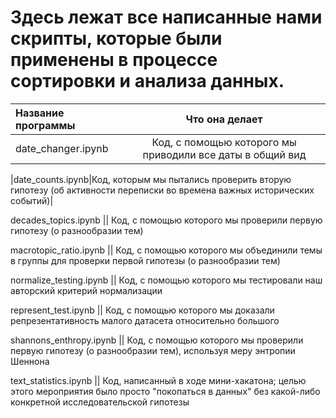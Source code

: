 # Здесь лежат все написанные нами скрипты, которые были применены в процессе сортировки и анализа данных.

|Название программы | Что она делает|
| :------------ |:---------------:|
|date_changer.ipynb| Код, с помощью которого мы приводили все даты в общий вид|

|date_counts.ipynb|Код, которым мы пытались проверить вторую гипотезу (об активности переписки во времена важных исторических событий)|

decades_topics.ipynb || Код, с помощью которого мы проверили первую гипотезу (о разнообразии тем)

macrotopic_ratio.ipynb || Код, с помощью которого мы объединили темы в группы для проверки первой гипотезы (о разнообразии тем)

normalize_testing.ipynb || Код, с помощью которого мы тестировали наш авторский критерий нормализации

represent_test.ipynb || Код, с помощью которого мы доказали репрезентативность малого датасета относительно большого

shannons_enthropy.ipynb || Код, с помощью которого мы проверили первую гипотезу (о разнообразии тем), используя меру энтропии Шеннона

text_statistics.ipynb || Код, написанный в ходе мини-хакатона; целью этого мероприятия было просто "покопаться в данных" без какой-либо конкретной исследовательской гипотезы
